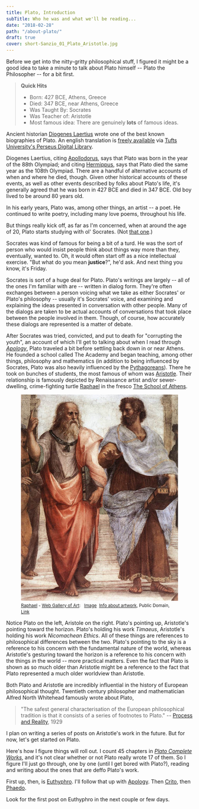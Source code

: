 ```yaml
---
title: Plato, Introduction
subTitle: Who he was and what we'll be reading... 
date: "2018-02-28"
path: "/about-plato/"
draft: true
cover: short-Sanzio_01_Plato_Aristotle.jpg
---
```


Before we get into the nitty-gritty philosophical stuff, I figured it might be a good idea to take a minute to talk about Plato himself -- Plato the Philosopher -- for a bit first.

> **Quick Hits**
>  * Born: 427 BCE, Athens, Greece
>  * Died: 347 BCE, near Athens, Greece
>  * Was Taught By: Socrates
>  * Was Teacher of: Aristotle
>  * Most famous idea: There are genuinely **lots** of famous ideas.

Ancient historian [Diogenes Laertius](https://en.wikipedia.org/wiki/Diogenes_La%C3%ABrtius) wrote one of the best known biographies of Plato. An english translation is [freely available](http://data.perseus.org/texts/urn:cts:greekLit:tlg0004.tlg001.perseus-eng1) via [Tufts University's Perseus Digital Library](www.perseus.tufts.edu/).

Diogenes Laertius, citing [Apollodorus](https://en.wikipedia.org/wiki/Apollodorus_of_Athens), says that Plato was born in the year of the 88th Olympiad; and citing [Hermippus](https://en.wikipedia.org/wiki/Hermippus), says that Plato died the same year as the 108th Olympiad. There are a handful of alternative accounts of when and where he died, though. Given other historical accounts of these events, as well as other events described by folks about Plato's life, it's generally agreed that he was born in 427 BCE and died in 347 BCE. Old boy lived to be around 80 years old. 

In his early years, Plato was, among other things, an artist -- a poet. He continued to write poetry, including many love poems, throughout his life. 

But things really kick off, as far as I'm concerned, when at around the age of 20, Plato starts studying with ol' Socrates. (Not [that one](https://en.wikipedia.org/wiki/S%C3%B3crates).)

Socrates was kind of famous for being a bit of a turd. He was the sort of person who would insist people think about things way more than they, eventually, wanted to. Oh, it would often start off as a nice intellectual exercise. "But what do you mean __justice__?", he'd ask. And next thing you know, it's Friday. 

Socrates is sort of a huge deal for Plato. Plato's writings are largely -- all of the ones I'm familiar with are -- written in dialog form. They're often exchanges between a person voicing what we take as either Socrates' or Plato's philosophy -- usually it's Socrates' voice, and examining and explaining the ideas presented in conversation with other people. Many of the dialogs are taken to be actual accounts of conversations that took place between the people involved in them. Though, of course, how accurately these dialogs are represented is a matter of debate.

After Socrates was tried, convicted, and put to death for "corrupting the youth", an account of which I'll get to talking about when I read through [_Apology_](http://www.perseus.tufts.edu/hopper/text?doc=Perseus%3Atext%3A1999.01.0170%3Atext%3DApol.), Plato traveled a bit before settling back down in or near Athens. He founded a school called The Academy and began teaching, among other things, philosophy and mathematics (in addition to being influenced by Socrates, Plato was also heavily influenced by the [Pythagoreans](https://en.wikipedia.org/wiki/Pythagoreanism)). There he took on bunches of students, the most famous of whom was [Aristotle](https://en.wikipedia.org/wiki/Aristotle). Their relationship is famously depicted by Renaissance artist and/or sewer-dwelling, crime-fighting turtle [Raphael](https://en.wikipedia.org/wiki/Raphael) in the fresco [The School of Athens](https://en.wikipedia.org/wiki/The_School_of_Athens). 

<figure>
  <img src="./tall-Sanzio_01_Plato_Aristotle.jpg" alt="Detail of Aristotle and Plato in Raphael's fresco 'The School of Athens'"/>
  <figcaption>
  <small><a href="https://en.wikipedia.org/wiki/en:Raphael" class="extiw" title="w:en:Raphael">Raphael</a> - <a href="https://en.wikipedia.org/wiki/Web_Gallery_of_Art" class="extiw" title="en:Web Gallery of Art">Web Gallery of Art</a>: &nbsp;<a href="http://www.wga.hu/art/r/raphael/4stanze/1segnatu/1/athens1.jpg" rel="nofollow"></a> <a rel="nofollow" class="external text" href="http://www.wga.hu/art/r/raphael/4stanze/1segnatu/1/athens1.jpg">Image</a>&nbsp;<a href="http://www.wga.hu/html/r/raphael/4stanze/1segnatu/1/athens1.html" rel="nofollow"></a> <a rel="nofollow" class="external text" href="http://www.wga.hu/html/r/raphael/4stanze/1segnatu/1/athens1.html">Info about artwork</a>, Public Domain, <a href="https://commons.wikimedia.org/w/index.php?curid=75881">Link</a></small>
  </figcaption>
</figure>

Notice Plato on the left, Aristole on the right. Plato's pointing up, Aristotle's pointing toward the horizon. Plato's holding his work _Timaeus_, Aristotle's holding his work _Nicomachean Ethics_. All of these things are references to philosophical differences between the two. Plato's pointing to the sky is a reference to his concern with the fundamental nature of the world, whereas Aristotle's gesturing toward the horizon is a reference to his concern with the things _in_ the world -- more practical matters. Even the fact that Plato is shown as so much older than Aristotle might be a reference to the fact that Plato represented a much older worldview than Aristotle.

Both Plato and Aristotle are incredibly influential in the history of European philosophical thought. Twentieth century philosopher and mathematician Alfred North Whitehead famously wrote about Plato,
> "The safest general characterisation of the European philosophical tradition is that it consists of a series of footnotes to Plato."
> -- [Process and Reality](https://en.wikipedia.org/wiki/Process_and_Reality), 1929

I plan on writing a series of posts on Aristotle's work in the future. But for now, let's get started on Plato. 

Here's how I figure things will roll out. I count 45 chapters in [_Plato Complete Works_](https://books.google.com/books/about/Complete_Works.html?id=Fv9AKY_DBVYC), and it's not clear whether or not Plato really wrote 17 of them. So I figure I'll just go through, one by one (until I get bored with Plato?), reading and writing about the ones that are deffo Plato's work.

First up, then, is [Euthyphro](http://www.perseus.tufts.edu/hopper/text?doc=Perseus:text:1999.01.0170). I'll follow that up with [Apology](http://www.perseus.tufts.edu/hopper/text?doc=Perseus%3Atext%3A1999.01.0170%3Atext%3DApol.). Then [Crito](http://www.perseus.tufts.edu/hopper/text?doc=Perseus%3Atext%3A1999.01.0170%3Atext%3DCrito), then [Phaedo](http://www.perseus.tufts.edu/hopper/text?doc=Perseus%3Atext%3A1999.01.0170%3Atext%3DPhaedo). 

Look for the first post on Euthyphro in the next couple or few days.
